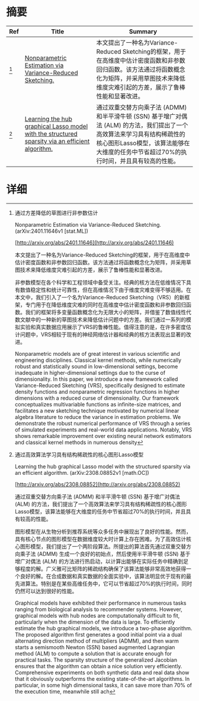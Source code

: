 # 摘要

| Ref | Title | Summary |
| --- | --- | --- |
| [^1] | [Nonparametric Estimation via Variance-Reduced Sketching.](http://arxiv.org/abs/2401.11646) | 本文提出了一种名为Variance-Reduced Sketching的框架，用于在高维度中估计密度函数和非参数回归函数。该方法通过将函数概念化为矩阵，并采用草图技术来降低维度灾难引起的方差，展示了鲁棒性能和显著改进。 |
| [^2] | [Learning the hub graphical Lasso model with the structured sparsity via an efficient algorithm.](http://arxiv.org/abs/2308.08852) | 通过双重交替方向乘子法 (ADMM) 和半平滑牛顿 (SSN) 基于增广对偶法 (ALM) 的方法，我们提出了一个高效算法来学习具有结构稀疏性的核心图形Lasso模型，该算法能够在大维度的任务中节省超过70\%的执行时间，并且具有较高的性能。 |

# 详细

[^1]: 通过方差降低的草图进行非参数估计

    Nonparametric Estimation via Variance-Reduced Sketching. (arXiv:2401.11646v1 [stat.ML])

    [http://arxiv.org/abs/2401.11646](http://arxiv.org/abs/2401.11646)

    本文提出了一种名为Variance-Reduced Sketching的框架，用于在高维度中估计密度函数和非参数回归函数。该方法通过将函数概念化为矩阵，并采用草图技术来降低维度灾难引起的方差，展示了鲁棒性能和显著改进。

    

    非参数模型在各个科学和工程领域中备受关注。经典的核方法在低维情况下具有数值稳定性和统计可靠性，但在高维情况下由于维度灾难变得不够适用。在本文中，我们引入了一个名为Variance-Reduced Sketching（VRS）的新框架，专门用于在降低维度灾难的同时在高维度中估计密度函数和非参数回归函数。我们的框架将多变量函数概念化为无限大小的矩阵，并借鉴了数值线性代数文献中的一种新的草图技术来降低估计问题中的方差。我们通过一系列的模拟实验和真实数据应用展示了VRS的鲁棒性能。值得注意的是，在许多密度估计问题中，VRS相较于现有的神经网络估计器和经典的核方法表现出显著的改进。

    Nonparametric models are of great interest in various scientific and engineering disciplines. Classical kernel methods, while numerically robust and statistically sound in low-dimensional settings, become inadequate in higher-dimensional settings due to the curse of dimensionality. In this paper, we introduce a new framework called Variance-Reduced Sketching (VRS), specifically designed to estimate density functions and nonparametric regression functions in higher dimensions with a reduced curse of dimensionality. Our framework conceptualizes multivariable functions as infinite-size matrices, and facilitates a new sketching technique motivated by numerical linear algebra literature to reduce the variance in estimation problems. We demonstrate the robust numerical performance of VRS through a series of simulated experiments and real-world data applications. Notably, VRS shows remarkable improvement over existing neural network estimators and classical kernel methods in numerous density 
    
[^2]: 通过高效算法学习具有结构稀疏性的核心图形Lasso模型

    Learning the hub graphical Lasso model with the structured sparsity via an efficient algorithm. (arXiv:2308.08852v1 [math.OC])

    [http://arxiv.org/abs/2308.08852](http://arxiv.org/abs/2308.08852)

    通过双重交替方向乘子法 (ADMM) 和半平滑牛顿 (SSN) 基于增广对偶法 (ALM) 的方法，我们提出了一个高效算法来学习具有结构稀疏性的核心图形Lasso模型，该算法能够在大维度的任务中节省超过70\%的执行时间，并且具有较高的性能。

    

    图形模型在从生物分析到推荐系统等众多任务中展现出了良好的性能。然而，具有核心节点的图形模型在数据维度较大时计算上存在困难。为了高效估计核心图形模型，我们提出了一个两阶段算法。所提出的算法首先通过双重交替方向乘子法 (ADMM) 生成一个良好的初始点，然后使用半平滑牛顿 (SSN) 基于增广对偶法 (ALM) 的方法进行热启动，以计算出能够在实际任务中精确到足够程度的解。广义雅可比矩阵的稀疏结构确保了该算法能够非常高效地获得一个良好的解。在合成数据和真实数据的全面实验中，该算法明显优于现有的最先进算法。特别是在某些高维任务中，它可以节省超过70\%的执行时间，同时仍然可以达到很好的性能。

    Graphical models have exhibited their performance in numerous tasks ranging from biological analysis to recommender systems. However, graphical models with hub nodes are computationally difficult to fit, particularly when the dimension of the data is large. To efficiently estimate the hub graphical models, we introduce a two-phase algorithm. The proposed algorithm first generates a good initial point via a dual alternating direction method of multipliers (ADMM), and then warm starts a semismooth Newton (SSN) based augmented Lagrangian method (ALM) to compute a solution that is accurate enough for practical tasks. The sparsity structure of the generalized Jacobian ensures that the algorithm can obtain a nice solution very efficiently. Comprehensive experiments on both synthetic data and real data show that it obviously outperforms the existing state-of-the-art algorithms. In particular, in some high dimensional tasks, it can save more than 70\% of the execution time, meanwhile still ach
    

